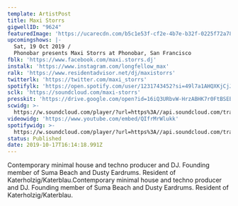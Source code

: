 ```yaml
---
template: ArtistPost
title: Maxi Storrs
gigwellID: "9624"
featuredImage: 'https://ucarecdn.com/b5c1e53f-cf2e-4b7e-b32f-0225f72a783f/'
upcomingshows: |-
  Sat, 19 Oct 2019 /
  Phonobar presents Maxi Storrs at Phonobar, San Francisco
fblk: 'https://www.facebook.com/maxi.storrs.dj'
instalk: 'https://www.instagram.com/longfellow_max'
ralk: 'https://www.residentadvisor.net/dj/maxistorrs'
twitterlk: 'https://twitter.com/maxi_storrs'
spotifylk: 'https://open.spotify.com/user/1231743452?si=49l7a1AHQXKjCjJtzopI3g'
sclk: 'https://soundcloud.com/maxi-storrs'
presskit: 'https://drive.google.com/open?id=16iQ3URbvW-HrzABHK7r0FtBSEBNsnNkc'
scwidg: >-
  https://w.soundcloud.com/player/?url=https%3A//api.soundcloud.com/tracks/620436786&color=%23ff5500&auto_play=false&hide_related=false&show_comments=true&show_user=true&show_reposts=false&show_teaser=true&visual=true
videowidg: 'https://www.youtube.com/embed/QIfrMrWlukk'
spotifywidg: >-
  https://w.soundcloud.com/player/?url=https%3A//api.soundcloud.com/tracks/620421723&color=%23ff5500&auto_play=false&hide_related=false&show_comments=true&show_user=true&show_reposts=false&show_teaser=true&visual=true
status: Published
date: 2019-10-17T16:14:18.991Z
---
```

Contemporary minimal house and techno producer and DJ. Founding member of Suma Beach and Dusty Eardrums. Resident of Katerholzig/Katerblau.Contemporary minimal house and techno producer and DJ. Founding member of Suma Beach and Dusty Eardrums. Resident of Katerholzig/Katerblau.
